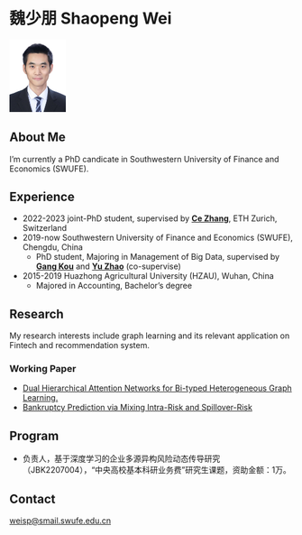 #  魏少朋 Shaopeng Wei
<img src="photo.jpg" alt="drawing" width="100"/>

## About Me
I’m currently a PhD candicate in Southwestern University of Finance and Economics (SWUFE).

## Experience
+ 2022-2023    joint-PhD student, supervised by [**Ce Zhang**](https://ds3lab.inf.ethz.ch/members/ce-zhang.html), ETH Zurich, Switzerland
+ 2019-now   Southwestern University of Finance and Economics (SWUFE), Chengdu, China
    - PhD student, Majoring in Management of Big Data, supervised by [**Gang Kou**](https://scholar.google.com/citations?hl=zh-CN&user=dRL7HngAAAAJ) and [**Yu Zhao**](https://scholar.google.com/citations?hl=zh-CN&user=J3yW0aYAAAAJ) (co-supervise)
+ 2015-2019  Huazhong Agricultural University (HZAU), Wuhan, China
    - Majored in Accounting, Bachelor’s degree



## Research
My research interests include graph learning and its relevant application on Fintech and recommendation system.

### Working Paper
+	[Dual Hierarchical Attention Networks for Bi-typed Heterogeneous Graph Learning.](https://arxiv.org/pdf/2112.13078.pdf)
+ [Bankruptcy Prediction via Mixing Intra-Risk and Spillover-Risk](https://arxiv.org/pdf/2202.03874.pdf)

## Program
+ 负责人，基于深度学习的企业多源异构风险动态传导研究（JBK2207004），“中央高校基本科研业务费”研究生课题，资助金额：1万。

## Contact
weisp@smail.swufe.edu.cn
